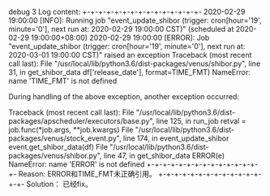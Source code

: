 debug 3
Log content:
+-+-+-+-+-+-+-+-+-+-+-+-+-+-+-
2020-02-29 19:00:00 [INFO]: Running job "event_update_shibor (trigger: cron[hour='19', minute='0'], next run at: 2020-02-29 19:00:00 CST)" (scheduled at 2020-02-29 19:00:00+08:00)
2020-02-29 19:00:00 [ERROR]: Job "event_update_shibor (trigger: cron[hour='19', minute='0'], next run at: 2020-03-01 19:00:00 CST)" raised an exception
Traceback (most recent call last):
  File "/usr/local/lib/python3.6/dist-packages/venus/shibor.py", line 31, in get_shibor_data
    df['release_date'], format=TIME_FMT)
NameError: name 'TIME_FMT' is not defined

During handling of the above exception, another exception occurred:

Traceback (most recent call last):
  File "/usr/local/lib/python3.6/dist-packages/apscheduler/executors/base.py", line 125, in run_job
    retval = job.func(*job.args, **job.kwargs)
  File "/usr/local/lib/python3.6/dist-packages/venus/stock_event.py", line 174, in event_update_shibor
    event.get_shibor_data(df)
  File "/usr/local/lib/python3.6/dist-packages/venus/shibor.py", line 47, in get_shibor_data
    ERROR(e)
NameError: name 'ERROR' is not defined
+-+-+-+-+-+-+-+-+-+-+-+-+-+-+-
Reason:
ERROR和TIME_FMT未正确引用。
+-+-+-+-+-+-+-+-+-+-+-+-+-+-+-
Solution：
已经fix。